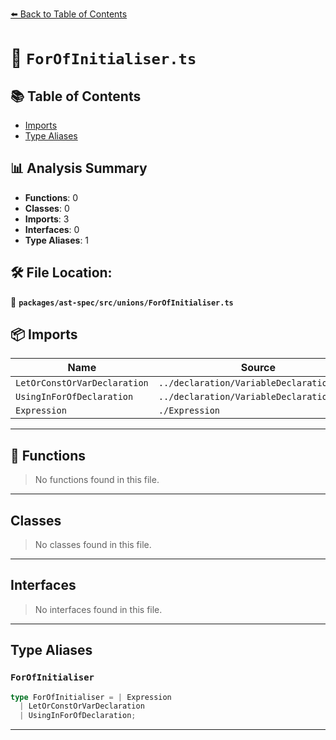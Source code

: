 [⬅️ Back to Table of Contents](../../../../index.md)

# 📄 `ForOfInitialiser.ts`

## 📚 Table of Contents

- [Imports](#imports)
- [Type Aliases](#type-aliases)

## 📊 Analysis Summary

- **Functions**: 0
- **Classes**: 0
- **Imports**: 3
- **Interfaces**: 0
- **Type Aliases**: 1

## 🛠️ File Location:
📂 **`packages/ast-spec/src/unions/ForOfInitialiser.ts`**

## 📦 Imports

| Name | Source |
|------|--------|
| `LetOrConstOrVarDeclaration` | `../declaration/VariableDeclaration/spec` |
| `UsingInForOfDeclaration` | `../declaration/VariableDeclaration/spec` |
| `Expression` | `./Expression` |


---

## 🔧 Functions

> No functions found in this file.


---

## Classes

> No classes found in this file.


---

## Interfaces

> No interfaces found in this file.


---

## Type Aliases

### `ForOfInitialiser`

```ts
type ForOfInitialiser = | Expression
  | LetOrConstOrVarDeclaration
  | UsingInForOfDeclaration;
```


---